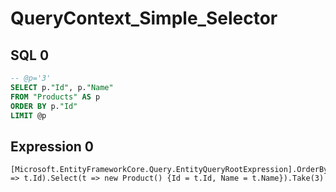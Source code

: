 # QueryContext_Simple_Selector

## SQL 0

```sql
-- @p='3'
SELECT p."Id", p."Name"
FROM "Products" AS p
ORDER BY p."Id"
LIMIT @p
```

## Expression 0

```text
[Microsoft.EntityFrameworkCore.Query.EntityQueryRootExpression].OrderBy(t => t.Id).Select(t => new Product() {Id = t.Id, Name = t.Name}).Take(3)
```

